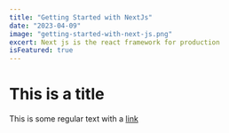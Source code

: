 ```yaml
---
title: "Getting Started with NextJs"
date: "2023-04-09"
image: "getting-started-with-next-js.png"
excert: Next js is the react framework for production
isFeatured: true
---
```


# This is a title

This is some regular text with a [link](https://www.google.com)

